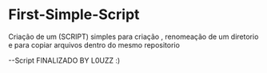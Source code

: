 # First-Simple-Script
Criação de um (SCRIPT) simples para criação , renomeação de um diretorio e para copiar arquivos dentro do mesmo repositorio


--Script FINALIZADO BY L0UZZ :)
